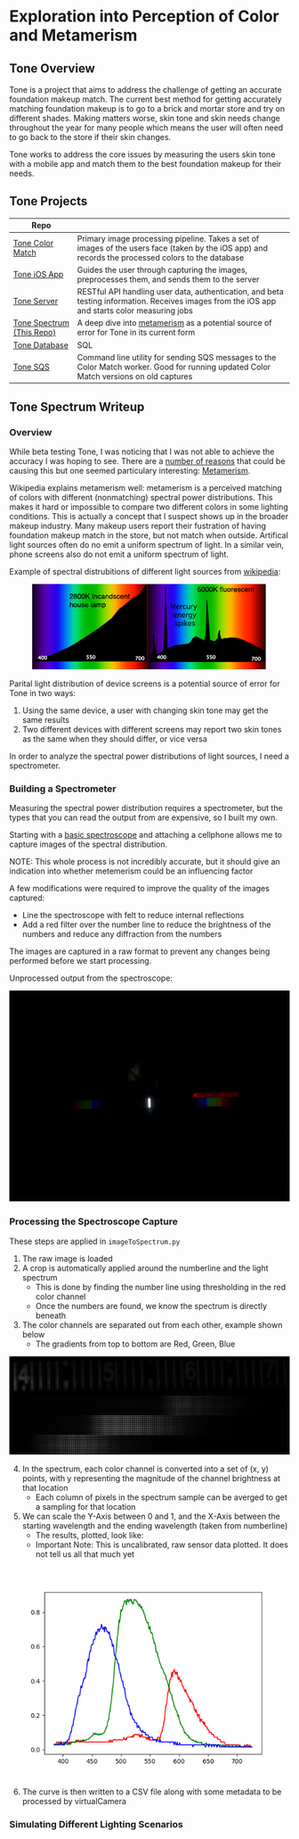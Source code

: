 # Exploration into Perception of Color and Metamerism

## Tone Overview
Tone is a project that aims to address the challenge of getting an accurate foundation makeup match. The current best method for getting accurately matching foundation makeup is to go to a brick and mortar store and try on different shades. Making matters worse, skin tone and skin needs change throughout the year for many people which means the user will often need to go back to the store if their skin changes. 

Tone works to address the core issues by measuring the users skin tone with a mobile app and match them to the best foundation makeup for their needs.

## Tone Projects
|Repo | |
|---|---|
| [Tone Color Match](https://github.com/dmacewen/tone_colorMatch) | Primary image processing pipeline. Takes a set of images of the users face (taken by the iOS app) and records the processed colors to the database |
| [Tone iOS App](https://github.com/dmacewen/tone_ios) | Guides the user through capturing the images, preprocesses them, and sends them to the server |
| [Tone Server](https://github.com/dmacewen/tone_server) | RESTful API handling user data, authentication, and beta testing information. Receives images from the iOS app and starts color measuring jobs |
| [Tone Spectrum (This Repo)](https://github.com/dmacewen/tone_spectrum) | A deep dive into [metamerism](https://en.wikipedia.org/wiki/Metamerism_(color)) as a potential source of error for Tone in its current form |
| [Tone Database](https://github.com/dmacewen/tone_database) | SQL |
| [Tone SQS](https://github.com/dmacewen/tone_sqs) | Command line utility for sending SQS messages to the Color Match worker. Good for running updated Color Match versions on old captures |

## Tone Spectrum Writeup

### Overview

While beta testing Tone, I was noticing that I was not able to achieve the accuracy I was hoping to see. There are a [number of reasons](https://github.com/dmacewen/tone_colorMatch#tone-post-mortem) that could be causing this but one seemed particulary interesting: [Metamerism](https://en.wikipedia.org/wiki/Metamerism_(color)).

Wikipedia explains metamerism well: metamerism is a perceived matching of colors with different (nonmatching) spectral power distributions. This makes it hard or impossible to compare two different colors in some lighting conditions. This is actually a concept that I suspect shows up in the broader makeup industry. Many makeup users report their fustration of having foundation makeup match in the store, but not match when outside. Artifical light sources often do no emit a uniform spectrum of light. In a similar vein, phone screens also do not emit a uniform spectrum of light.

Example of spectral distrubitions of different light sources from [wikipedia](https://upload.wikimedia.org/wikipedia/commons/b/b0/Spectral_Power_Distributions.png):

<p align="center">
    <img src="/readme_resouces/Spectral_Power_Distributions.png">
</p>

Parital light distribution of device screens is a potential source of error for Tone in two ways:

1. Using the same device, a user with changing skin tone may get the same results
2. Two different devices with different screens may report two skin tones as the same when they should differ, or vice versa

In order to analyze the spectral power distributions of light sources, I need a spectrometer.

### Building a Spectrometer

Measuring the spectral power distribution requires a spectrometer, but the types that you can read the output from are expensive, so I built my own.

Starting with a [basic spectroscope](https://www.amazon.com/EISCO-Resolution-Quantitative-Spectroscope-400-700/dp/B00FGARIAO) and attaching a cellphone allows me to capture images of the spectral distribution.

NOTE: This whole process is not incredibly accurate, but it should give an indication into whether metemerism could be an influencing factor

A few modifications were required to improve the quality of the images captured:
* Line the spectroscope with felt to reduce internal reflections
* Add a red filter over the number line to reduce the brightness of the numbers and reduce any diffraction from the numbers

The images are captured in a raw format to prevent any changes being performed before we start processing. 

Unprocessed output from the spectroscope:
<p align="center">
    <img src="/readme_resouces/sunlightRaw.jpg">
</p>

### Processing the Spectroscope Capture
These steps are applied in `imageToSpectrum.py`

1. The raw image is loaded
2. A crop is automatically applied around the numberline and the light spectrum
    * This is done by finding the number line using thresholding in the red color channel
    * Once the numbers are found, we know the spectrum is directly beneath
3. The color channels are separated out from each other, example shown below
    * The gradients from top to bottom are Red, Green, Blue

<p align="center">
    <img src="/readme_resouces/SunRGBSpectralDistributionImage.png">
</p>


4. In the spectrum, each color channel is converted into a set of (x, y) points, with y representing the magnitude of the channel brightness at that location
    * Each column of pixels in the spectrum sample can be averged to get a sampling for that location 
5. We can scale the Y-Axis between 0 and 1, and the X-Axis between the starting wavelength and the ending wavelength (taken from numberline)
    * The results, plotted, look like:
    * Important Note: This is uncalibrated, raw sensor data plotted. It does not tell us all that much yet

<p align="center">
    <img src="/readme_resouces/SunRGBSpectralDistribution_uncalibrated.png">
</p>

6. The curve is then written to a CSV file along with some metadata to be processed by virtualCamera






### Simulating Different Lighting Scenarios
